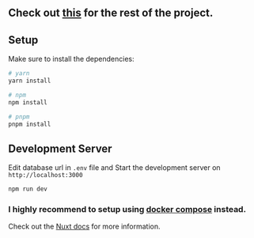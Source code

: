 ## Check out [this](https://github.com/ongsalt/schedule-api-v2) for the rest of the project.

## Setup

Make sure to install the dependencies:

```bash
# yarn
yarn install

# npm
npm install

# pnpm
pnpm install
```

## Development Server

Edit database url in `.env` file and Start the development server on `http://localhost:3000`

```bash
npm run dev
```

### I highly recommend to setup using [docker compose](https://github.com/ongsalt/schedule-api-v2) instead.

Check out the [Nuxt docs](https://nuxt.com/docs/getting-started/deployment) for more information.
